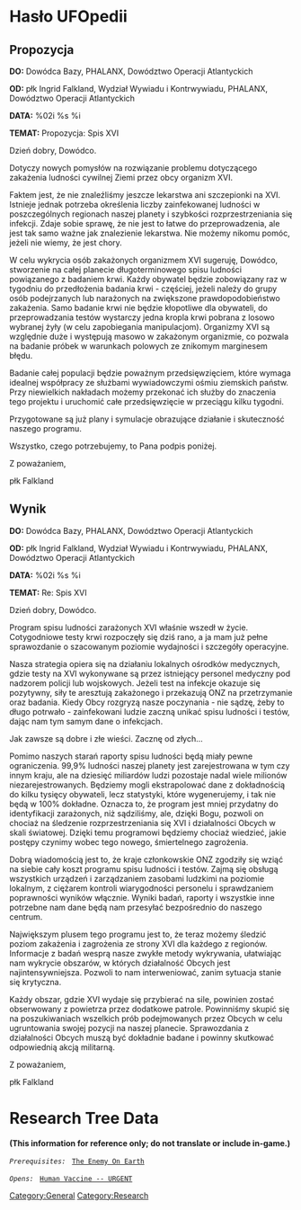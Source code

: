 # Hasło UFOpedii

## Propozycja

**DO:** Dowódca Bazy, PHALANX, Dowództwo Operacji Atlantyckich

**OD:** płk Ingrid Falkland, Wydział Wywiadu i Kontrwywiadu, PHALANX,
Dowództwo Operacji Atlantyckich

**DATA:** %02i %s %i

**TEMAT:** Propozycja: Spis XVI

Dzień dobry, Dowódco.

Dotyczy nowych pomysłów na rozwiązanie problemu dotyczącego zakażenia
ludności cywilnej Ziemi przez obcy organizm XVI.

Faktem jest, że nie znaleźliśmy jeszcze lekarstwa ani szczepionki na
XVI. Istnieje jednak potrzeba określenia liczby zainfekowanej ludności w
poszczególnych regionach naszej planety i szybkości rozprzestrzeniania
się infekcji. Zdaje sobie sprawę, że nie jest to łatwe do
przeprowadzenia, ale jest tak samo ważne jak znalezienie lekarstwa. Nie
możemy nikomu pomóc, jeżeli nie wiemy, że jest chory.

W celu wykrycia osób zakażonych organizmem XVI sugeruję, Dowódco,
stworzenie na całej planecie długoterminowego spisu ludności powiązanego
z badaniem krwi. Każdy obywatel będzie zobowiązany raz w tygodniu do
przedłożenia badania krwi - częściej, jeżeli należy do grupy osób
podejrzanych lub narażonych na zwiększone prawdopodobieństwo zakażenia.
Samo badanie krwi nie będzie kłopotliwe dla obywateli, do
przeprowadzania testów wystarczy jedna kropla krwi pobrana z losowo
wybranej żyły (w celu zapobiegania manipulacjom). Organizmy XVI są
względnie duże i występują masowo w zakażonym organizmie, co pozwala na
badanie próbek w warunkach polowych ze znikomym marginesem błędu.

Badanie całej populacji będzie poważnym przedsięwzięciem, które wymaga
idealnej współpracy ze służbami wywiadowczymi ośmiu ziemskich państw.
Przy niewielkich nakładach możemy przekonać ich służby do znaczenia tego
projektu i uruchomić całe przedsięwzięcie w przeciągu kilku tygodni.

Przygotowane są już plany i symulacje obrazujące działanie i skuteczność
naszego programu.

Wszystko, czego potrzebujemy, to Pana podpis poniżej.

Z poważaniem,

płk Falkland

## Wynik

**DO:** Dowódca Bazy, PHALANX, Dowództwo Operacji Atlantyckich

**OD:** płk Ingrid Falkland, Wydział Wywiadu i Kontrwywiadu, PHALANX,
Dowództwo Operacji Atlantyckich

**DATA:** %02i %s %i

**TEMAT:** Re: Spis XVI

Dzień dobry, Dowódco.

Program spisu ludności zarażonych XVI właśnie wszedł w życie.
Cotygodniowe testy krwi rozpoczęły się dziś rano, a ja mam już pełne
sprawozdanie o szacowanym poziomie wydajności i szczegóły operacyjne.

Nasza strategia opiera się na działaniu lokalnych ośrodków medycznych,
gdzie testy na XVI wykonywane są przez istniejący personel medyczny pod
nadzorem policji lub wojskowych. Jeżeli test na infekcje okazuje się
pozytywny, siły te aresztują zakażonego i przekazują ONZ na
przetrzymanie oraz badania. Kiedy Obcy rozgryzą nasze poczynania - nie
sądzę, żeby to długo potrwało - zainfekowani ludzie zaczną unikać spisu
ludności i testów, dając nam tym samym dane o infekcjach.

Jak zawsze są dobre i złe wieści. Zacznę od złych...

Pomimo naszych starań raporty spisu ludności będą miały pewne
ograniczenia. 99,9% ludności naszej planety jest zarejestrowana w tym
czy innym kraju, ale na dziesięć miliardów ludzi pozostaje nadal wiele
milionów niezarejestrowanych. Będziemy mogli ekstrapolować dane z
dokładnością do kilku tysięcy obywateli, lecz statystyki, które
wygenerujemy, i tak nie będą w 100% dokładne. Oznacza to, że program
jest mniej przydatny do identyfikacji zarażonych, niż sądziliśmy, ale,
dzięki Bogu, pozwoli on chociaż na śledzenie rozprzestrzeniania się XVI
i działalności Obcych w skali światowej. Dzięki temu programowi będziemy
chociaż wiedzieć, jakie postępy czynimy wobec tego nowego, śmiertelnego
zagrożenia.

Dobrą wiadomością jest to, że kraje członkowskie ONZ zgodziły się wziąć
na siebie cały koszt programu spisu ludności i testów. Zajmą się obsługą
wszystkich urządzeń i zarządzaniem zasobami ludzkimi na poziomie
lokalnym, z ciężarem kontroli wiarygodności personelu i sprawdzaniem
poprawności wyników włącznie. Wyniki badań, raporty i wszystkie inne
potrzebne nam dane będą nam przesyłać bezpośrednio do naszego centrum.

Największym plusem tego programu jest to, że teraz możemy śledzić poziom
zakażenia i zagrożenia ze strony XVI dla każdego z regionów. Informacje
z badań wesprą nasze zwykłe metody wykrywania, ułatwiając nam wykrycie
obszarów, w których działalność Obcych jest najintensywniejsza. Pozwoli
to nam interweniować, zanim sytuacja stanie się krytyczna.

Każdy obszar, gdzie XVI wydaje się przybierać na sile, powinien zostać
obserwowany z powietrza przez dodatkowe patrole. Powinniśmy skupić się
na poszukiwaniach wszelkich prób podejmowanych przez Obcych w celu
ugruntowania swojej pozycji na naszej planecie. Sprawozdania z
działalności Obcych muszą być dokładnie badane i powinny skutkować
odpowiednią akcją militarną.

Z poważaniem,

płk Falkland

# Research Tree Data

**(This information for reference only; do not translate or include
in-game.)**

*`Prerequisites:`*
` `[`The Enemy On Earth`](Aliens/The_Enemy_On_Earth "wikilink")

*`Opens:`*
` `[`Human Vaccine -- URGENT`](Research/Human_Vaccine_--_URGENT "wikilink")
` `

[Category:General](Category:General "wikilink")
[Category:Research](Category:Research "wikilink")